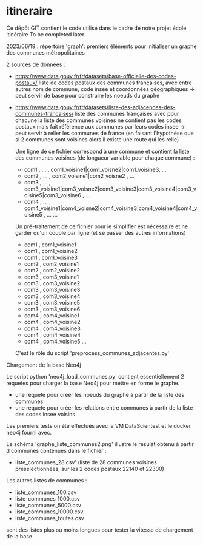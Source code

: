 # itineraire
Ce dépôt GIT contient le code utilisé dans le cadre de notre projet école itinéraire
To be completed later


2023/06/19 :
répertoire 'graph':
premiers éléments pour initialiser un graphe des communes métropolitaines

2 sources de données :

- https://www.data.gouv.fr/fr/datasets/base-officielle-des-codes-postaux/
  liste de codes postaux des communes françaises, avec entre autres nom de commune, code insee 
  et coordonnées géographiques
  -> peut servir de base pour construire les noeuds du graphe

- https://www.data.gouv.fr/fr/datasets/liste-des-adjacences-des-communes-francaises/
  liste des communes françaises avec pour chacune la liste des communes voisines
  ne contient pas les codes postaux mais fait référence aux communes par leurs codes insee
  -> peut servir à relier les communes de france 
  (en faisant l'hypothèse que si 2 communes sont voisines alors il existe une route qui les relie)
  
  Une ligne de ce fichier correspond à une commune et contient la liste des communes voisines 
  (de longueur variable pour chaque commune) :

    - com1 , ... , com1_voisine1|com1_voisne2|com1_voisine3, ...
    - com2 , ... , com2_voisine1|com2_voisne2 , ...
    - com3 , ... , com3_voisine1|com3_voisne2|com3_voisine3|com3_voisine4|com3_voisine5|com3_voisine6 , ...
    - com4 , ... , com4_voisine1|com4_voisne2|com4_voisine3|com4_voisine4|com4_voisine5 , ...
    ...

  Un pré-traitement de ce fichier pour le simplifier est nécessaire et ne garder qu'un couple par ligne
  (et se passer des autres informations)

    - com1 , com1_voisine1
    - com1 , com1_voisine2
    - com1 , com1_voisine3
    - com2 , com2_voisine1
    - com2 , com2_voisine2
    - com3 , com3_voisine1
    - com3 , com3_voisine2
    - com3 , com3_voisine3
    - com3 , com3_voisine4
    - com3 , com3_voisine5
    - com3 , com3_voisine6
    - com4 , com4_voisine1
    - com4 , com4_voisine2
    - com4 , com4_voisine3
    - com4 , com4_voisine4
    - com4 , com4_voisine5
    ...
 
    C'est le rôle du script 'preprocess_communes_adjacentes.py'


Chargement de la base Neo4j

Le script python 'neo4j_load_communes.py' contient essentiellement 2 requetes pour charger la base Neo4j 
pour mettre en forme le graphe.
- une requete pour créer les noeuds du graphe à partir de la liste des communes
- une requete pour créer les relations entre communes à partir de la liste des codes insee voisins

Les premiers tests on été effectués avec la VM DataScientest et le docker neo4j fourni avec. 

Le schéma 'graphe_liste_communes2.png' illustre le résulat obtenu à partir d  communes contenues dans le fichier :
- liste_communes_28.csv'
(liste de 28 communes voisines préselectionnées, sur les 2 codes postaux 22140 et 22300)

Les autres listes de communes :
- liste_communes_100.csv
- liste_communes_1000.csv
- liste_communes_5000.csv
- liste_communes_10000.csv
- liste_communes_toutes.csv
  
sont des listes plus ou moins longues pour tester la vitesse de chargement de la base. 
